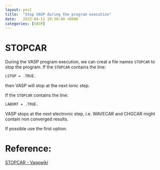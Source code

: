 ```yaml
---
layout: post
title:  "Stop VASP during the program execution"
date:   2022-04-11 19:30:40 +0800
categories: [VASP]
---
```

# STOPCAR
During the VASP program execution, we can creat a file names `STOPCAR` to stop the program.
If the `STOPCAR` contains the line:
```bash
LSTOP = .TRUE.
```
then VASP will stop at the next ionic step.

If the `STOPCAR` contains the line:
```bash
LABORT = .TRUE.
```
VASP stops at the next electronic step, i.e. WAVECAR and CHGCAR might contain non converged results.

If possible use the first option.









# Reference:
[STOPCAR - Vaspwiki](https://www.vasp.at/wiki/index.php/STOPCAR)
